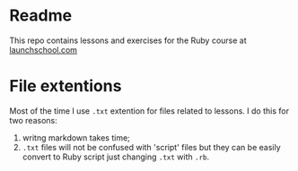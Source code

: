 # Readme

This repo contains lessons and exercises for the Ruby course at [launchschool.com](https://launchschool.com)

# File extentions

Most of the time I use `.txt` extention for files related to lessons.
I do this for two reasons:

1. writng markdown takes time;
1. `.txt` files will not be confused with 'script' files but they can be easily convert to Ruby script just changing `.txt` with `.rb`.

